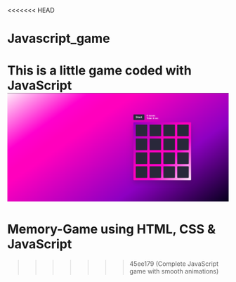 <<<<<<< HEAD
# Javascript_game
This is a little game coded with JavaScript
![image](https://github.com/kaluumah/Javascript_game/blob/18323ca9a07b89157b07ab1185441e9b03bb0e19/Screenshot%20From%202025-01-25%2017-23-19.png)
=======
# Memory-Game using HTML, CSS & JavaScript
>>>>>>> 45ee179 (Complete JavaScript game with smooth animations)
